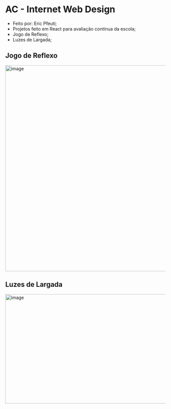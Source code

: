# AC - Internet Web Design
- Feito por: Eric Pfeuti;
- Projetos feito em React para avaliação contínua da escola;
- Jogo de Reflexo;
- Luzes de Largada;

## Jogo de Reflexo

<img width="885" height="648" alt="image" src="https://github.com/user-attachments/assets/f7134247-a326-4987-9704-955feaa9cc8f" />

## Luzes de Largada

<img width="516" height="344" alt="image" src="https://github.com/user-attachments/assets/c95f00ae-8da9-4665-8864-84b90f1617fd" />
